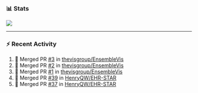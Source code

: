 ### :bar_chart: Stats

<a href="#">
  <img align="center" src="https://github-readme-stats.vercel.app/api?username=henryqw&count_private=true&show_icons=true" />
</a>
<!-- <a href="#">
  <img align="center" src="https://github-readme-stats-git-master.henryqw.vercel.app/api/top-langs/?username=HenryQW&layout=compact" />
</a> -->

---

### :zap: Recent Activity

<!--START_SECTION:activity-->

1. 🎉 Merged PR [#3](https://github.com/thevisgroup/EnsembleVis/pull/3) in [thevisgroup/EnsembleVis](https://github.com/thevisgroup/EnsembleVis)
2. 🎉 Merged PR [#2](https://github.com/thevisgroup/EnsembleVis/pull/2) in [thevisgroup/EnsembleVis](https://github.com/thevisgroup/EnsembleVis)
3. 🎉 Merged PR [#1](https://github.com/thevisgroup/EnsembleVis/pull/1) in [thevisgroup/EnsembleVis](https://github.com/thevisgroup/EnsembleVis)
4. 🎉 Merged PR [#39](https://github.com/HenryQW/EHR-STAR/pull/39) in [HenryQW/EHR-STAR](https://github.com/HenryQW/EHR-STAR)
5. 🎉 Merged PR [#37](https://github.com/HenryQW/EHR-STAR/pull/37) in [HenryQW/EHR-STAR](https://github.com/HenryQW/EHR-STAR)
<!--END_SECTION:activity-->
